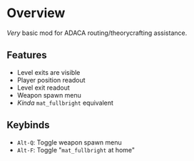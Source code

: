 # Overview

_Very_ basic mod for ADACA routing/theorycrafting assistance.

## Features

- Level exits are visible
- Player position readout
- Level exit readout
- Weapon spawn menu
- _Kinda_ `mat_fullbright` equivalent 

## Keybinds

- `Alt-Q`: Toggle weapon spawn menu 
- `Alt-F`: Toggle "`mat_fullbright` at home" 
